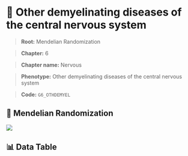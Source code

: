 # 🧪 Other demyelinating diseases of the central nervous system

> **Root:** Mendelian Randomization

> **Chapter:** 6  

> **Chapter name:** Nervous

> **Phenotype:** Other demyelinating diseases of the central nervous system  

> **Code:** `G6_OTHDEMYEL`

## 🧬 Mendelian Randomization  

<img src="/MR/Figures/Forward/G6_OTHDEMYEL.png"/>

## 📊 Data Table

<CsvTableMRF src="/MR_Data/Forward/G6_OTHDEMYEL.csv"/>

